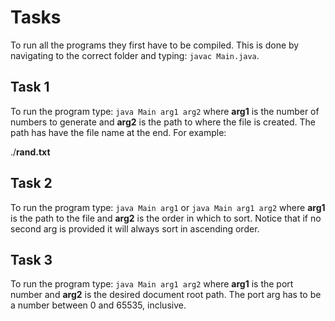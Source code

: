 # Tasks

To run all the programs they first have to be compiled. This is done by navigating to the correct folder and typing:
`javac Main.java`.

## Task 1
To run the program type: `java Main arg1 arg2` where **arg1** is the number of numbers to generate and **arg2** is the path to where the file is created. The path has have the file name at the end. For example:

./**rand.txt** 

## Task 2
To run the program type: `java Main arg1` or `java Main arg1 arg2` where **arg1** is the path to the file and **arg2** is the order in which to sort. Notice that if no second arg is provided it will always sort in ascending order.

## Task 3
To run the program type: `java Main arg1 arg2` where **arg1** is the port number and **arg2** is the desired document root path. The port arg has to be a number between 0 and 65535, inclusive.
